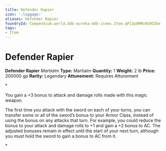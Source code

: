```yaml
---
title: Defender Rapier
icon: ':luggage:'
aliases: Defender Rapier
foundryId: Compendium.world.ddb-eureka-ddb-items.Item.qP13p8MMvOG9OZke
tags:
- Item
---
```


# Defender Rapier

**Defender Rapier**
_Martialm_
**Type:** Martialm
**Quantity:** 1
**Weight:** 2 lb
**Price:** 200000 gp
**Rarity:** Legendary
**Attunement:** Requires Attunement

*<p>You gain a +3 bonus to attack and damage rolls made with this magic weapon.

The first time you attack with the sword on each of your turns, you can transfer some or all of the sword’s bonus to your Armor Class, instead of using the bonus on any attacks that turn. For example, you could reduce the bonus to your attack and damage rolls to +1 and gain a +2 bonus to AC. The adjusted bonuses remain in effect until the start of your next turn, although you must hold the sword to gain a bonus to AC from it.</p>*